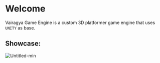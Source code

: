 # Welcome

Vairagya Game Engine is a custom 3D platformer game engine that uses `UNITY` as base.

## Showcase:


![Untitled-min](https://user-images.githubusercontent.com/30407235/235300917-c2a4ad9f-ed69-4c9d-a721-87bbdffb7644.gif)
